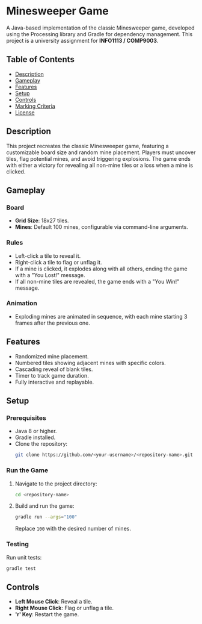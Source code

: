 # Minesweeper Game

A Java-based implementation of the classic Minesweeper game, developed using the Processing library and Gradle for dependency management. This project is a university assignment for **INFO1113 / COMP9003**.

## Table of Contents
- [Description](#description)
- [Gameplay](#gameplay)
- [Features](#features)
- [Setup](#setup)
- [Controls](#controls)
- [Marking Criteria](#marking-criteria)
- [License](#license)

## Description

This project recreates the classic Minesweeper game, featuring a customizable board size and random mine placement. Players must uncover tiles, flag potential mines, and avoid triggering explosions. The game ends with either a victory for revealing all non-mine tiles or a loss when a mine is clicked.

## Gameplay

### Board
- **Grid Size**: 18x27 tiles.
- **Mines**: Default 100 mines, configurable via command-line arguments.

### Rules
- Left-click a tile to reveal it.
- Right-click a tile to flag or unflag it.
- If a mine is clicked, it explodes along with all others, ending the game with a "You Lost!" message.
- If all non-mine tiles are revealed, the game ends with a "You Win!" message.

### Animation
- Exploding mines are animated in sequence, with each mine starting 3 frames after the previous one.

## Features
- Randomized mine placement.
- Numbered tiles showing adjacent mines with specific colors.
- Cascading reveal of blank tiles.
- Timer to track game duration.
- Fully interactive and replayable.

## Setup

### Prerequisites
- Java 8 or higher.
- Gradle installed.
- Clone the repository:
  ```bash
  git clone https://github.com/<your-username>/<repository-name>.git
  ```

### Run the Game
1. Navigate to the project directory:
   ```bash
   cd <repository-name>
   ```
2. Build and run the game:
   ```bash
   gradle run --args="100"
   ```
   Replace `100` with the desired number of mines.

### Testing
Run unit tests:
```bash
gradle test
```

## Controls
- **Left Mouse Click**: Reveal a tile.
- **Right Mouse Click**: Flag or unflag a tile.
- **'r' Key**: Restart the game.
